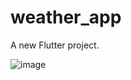 # weather_app

A new Flutter project.

![image](https://github.com/oplala276/Weather_App/assets/96440453/f7d8d9fe-782f-46a9-a194-0113478a2631)
